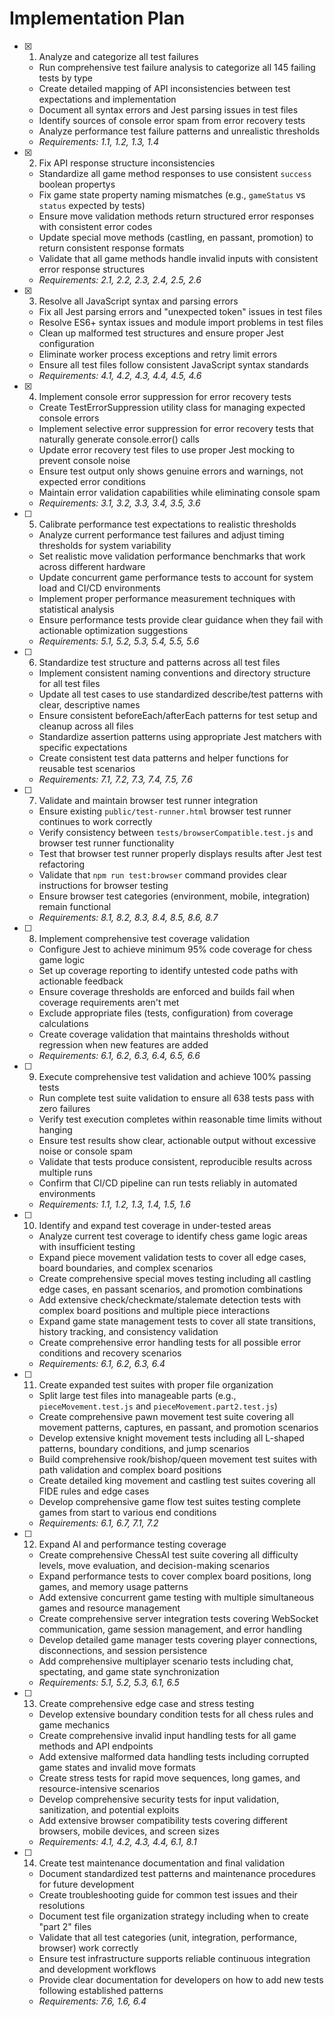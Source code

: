 # Implementation Plan

- [x] 1. Analyze and categorize all test failures
  - Run comprehensive test failure analysis to categorize all 145 failing tests by type
  - Create detailed mapping of API inconsistencies between test expectations and implementation
  - Document all syntax errors and Jest parsing issues in test files
  - Identify sources of console error spam from error recovery tests
  - Analyze performance test failure patterns and unrealistic thresholds
  - _Requirements: 1.1, 1.2, 1.3, 1.4_

- [x] 2. Fix API response structure inconsistencies
  - Standardize all game method responses to use consistent `success` boolean propertys
  - Fix game state property naming mismatches (e.g., `gameStatus` vs `status` expected by tests)
  - Ensure move validation methods return structured error responses with consistent error codes
  - Update special move methods (castling, en passant, promotion) to return consistent response formats
  - Validate that all game methods handle invalid inputs with consistent error response structures
  - _Requirements: 2.1, 2.2, 2.3, 2.4, 2.5, 2.6_

- [x] 3. Resolve all JavaScript syntax and parsing errors
  - Fix all Jest parsing errors and "unexpected token" issues in test files
  - Resolve ES6+ syntax issues and module import problems in test files
  - Clean up malformed test structures and ensure proper Jest configuration
  - Eliminate worker process exceptions and retry limit errors
  - Ensure all test files follow consistent JavaScript syntax standards
  - _Requirements: 4.1, 4.2, 4.3, 4.4, 4.5, 4.6_

- [x] 4. Implement console error suppression for error recovery tests
  - Create TestErrorSuppression utility class for managing expected console errors
  - Implement selective error suppression for error recovery tests that naturally generate console.error() calls
  - Update error recovery test files to use proper Jest mocking to prevent console noise
  - Ensure test output only shows genuine errors and warnings, not expected error conditions
  - Maintain error validation capabilities while eliminating console spam
  - _Requirements: 3.1, 3.2, 3.3, 3.4, 3.5, 3.6_

- [ ] 5. Calibrate performance test expectations to realistic thresholds
  - Analyze current performance test failures and adjust timing thresholds for system variability
  - Set realistic move validation performance benchmarks that work across different hardware
  - Update concurrent game performance tests to account for system load and CI/CD environments
  - Implement proper performance measurement techniques with statistical analysis
  - Ensure performance tests provide clear guidance when they fail with actionable optimization suggestions
  - _Requirements: 5.1, 5.2, 5.3, 5.4, 5.5, 5.6_

- [ ] 6. Standardize test structure and patterns across all test files
  - Implement consistent naming conventions and directory structure for all test files
  - Update all test cases to use standardized describe/test patterns with clear, descriptive names
  - Ensure consistent beforeEach/afterEach patterns for test setup and cleanup across all files
  - Standardize assertion patterns using appropriate Jest matchers with specific expectations
  - Create consistent test data patterns and helper functions for reusable test scenarios
  - _Requirements: 7.1, 7.2, 7.3, 7.4, 7.5, 7.6_

- [ ] 7. Validate and maintain browser test runner integration
  - Ensure existing `public/test-runner.html` browser test runner continues to work correctly
  - Verify consistency between `tests/browserCompatible.test.js` and browser test runner functionality
  - Test that browser test runner properly displays results after Jest test refactoring
  - Validate that `npm run test:browser` command provides clear instructions for browser testing
  - Ensure browser test categories (environment, mobile, integration) remain functional
  - _Requirements: 8.1, 8.2, 8.3, 8.4, 8.5, 8.6, 8.7_

- [ ] 8. Implement comprehensive test coverage validation
  - Configure Jest to achieve minimum 95% code coverage for chess game logic
  - Set up coverage reporting to identify untested code paths with actionable feedback
  - Ensure coverage thresholds are enforced and builds fail when coverage requirements aren't met
  - Exclude appropriate files (tests, configuration) from coverage calculations
  - Create coverage validation that maintains thresholds without regression when new features are added
  - _Requirements: 6.1, 6.2, 6.3, 6.4, 6.5, 6.6_

- [ ] 9. Execute comprehensive test validation and achieve 100% passing tests
  - Run complete test suite validation to ensure all 638 tests pass with zero failures
  - Verify test execution completes within reasonable time limits without hanging
  - Ensure test results show clear, actionable output without excessive noise or console spam
  - Validate that tests produce consistent, reproducible results across multiple runs
  - Confirm that CI/CD pipeline can run tests reliably in automated environments
  - _Requirements: 1.1, 1.2, 1.3, 1.4, 1.5, 1.6_

- [ ] 10. Identify and expand test coverage in under-tested areas
  - Analyze current test coverage to identify chess game logic areas with insufficient testing
  - Expand piece movement validation tests to cover all edge cases, board boundaries, and complex scenarios
  - Create comprehensive special moves testing including all castling edge cases, en passant scenarios, and promotion combinations
  - Add extensive check/checkmate/stalemate detection tests with complex board positions and multiple piece interactions
  - Expand game state management tests to cover all state transitions, history tracking, and consistency validation
  - Create comprehensive error handling tests for all possible error conditions and recovery scenarios
  - _Requirements: 6.1, 6.2, 6.3, 6.4_

- [ ] 11. Create expanded test suites with proper file organization
  - Split large test files into manageable parts (e.g., `pieceMovement.test.js` and `pieceMovement.part2.test.js`)
  - Create comprehensive pawn movement test suite covering all movement patterns, captures, en passant, and promotion scenarios
  - Develop extensive knight movement tests including all L-shaped patterns, boundary conditions, and jump scenarios
  - Build comprehensive rook/bishop/queen movement test suites with path validation and complex board positions
  - Create detailed king movement and castling test suites covering all FIDE rules and edge cases
  - Develop comprehensive game flow test suites testing complete games from start to various end conditions
  - _Requirements: 6.1, 6.7, 7.1, 7.2_

- [ ] 12. Expand AI and performance testing coverage
  - Create comprehensive ChessAI test suite covering all difficulty levels, move evaluation, and decision-making scenarios
  - Expand performance tests to cover complex board positions, long games, and memory usage patterns
  - Add extensive concurrent game testing with multiple simultaneous games and resource management
  - Create comprehensive server integration tests covering WebSocket communication, game session management, and error handling
  - Develop detailed game manager tests covering player connections, disconnections, and session persistence
  - Add comprehensive multiplayer scenario tests including chat, spectating, and game state synchronization
  - _Requirements: 5.1, 5.2, 5.3, 6.1, 6.5_

- [ ] 13. Create comprehensive edge case and stress testing
  - Develop extensive boundary condition tests for all chess rules and game mechanics
  - Create comprehensive invalid input handling tests for all game methods and API endpoints
  - Add extensive malformed data handling tests including corrupted game states and invalid move formats
  - Create stress tests for rapid move sequences, long games, and resource-intensive scenarios
  - Develop comprehensive security tests for input validation, sanitization, and potential exploits
  - Add extensive browser compatibility tests covering different browsers, mobile devices, and screen sizes
  - _Requirements: 4.1, 4.2, 4.3, 4.4, 6.1, 8.1_

- [ ] 14. Create test maintenance documentation and final validation
  - Document standardized test patterns and maintenance procedures for future development
  - Create troubleshooting guide for common test issues and their resolutions
  - Document test file organization strategy including when to create "part 2" files
  - Validate that all test categories (unit, integration, performance, browser) work correctly
  - Ensure test infrastructure supports reliable continuous integration and development workflows
  - Provide clear documentation for developers on how to add new tests following established patterns
  - _Requirements: 7.6, 1.6, 6.4_